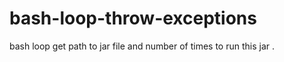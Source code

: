 # bash-loop-throw-exceptions

bash loop get path to jar file and number of times to run this jar . 

